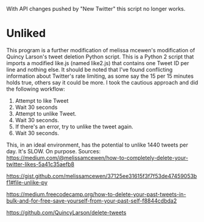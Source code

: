 With API changes pushed by "New Twitter" this script no longer works. 

# Unliked

This program is a further modification of melissa mcewen's modification of Quincy Larson's tweet deletion Python script. This is a Python 2 script that imports a modified like.js (named like2.js) that contains one Tweet ID per line and nothing else. It should be noted that I've found conflicting information about Twitter's rate limiting, as some say the 15 per 15 minutes holds true, others say it could be more. I took the cautious approach and did the following workflow:

1. Attempt to like Tweet
2. Wait 30 seconds
3. Attempt to unlike Tweet.
4. Wait 30 seconds.
5. If there's an error, try to unlike the tweet again.
6. Wait 30 seconds.

This, in an ideal environment, has the potential to unlike 1440 tweets per day. It's SLOW. On purpose.
Sources:
https://medium.com/@melissamcewen/how-to-completely-delete-your-twitter-likes-5a41c35aefb8

https://gist.github.com/melissamcewen/37125ee31615f3f7f53de47459053bf1#file-unlike-py

https://medium.freecodecamp.org/how-to-delete-your-past-tweets-in-bulk-and-for-free-save-yourself-from-your-past-self-f8844cdbda2

https://github.com/QuincyLarson/delete-tweets
